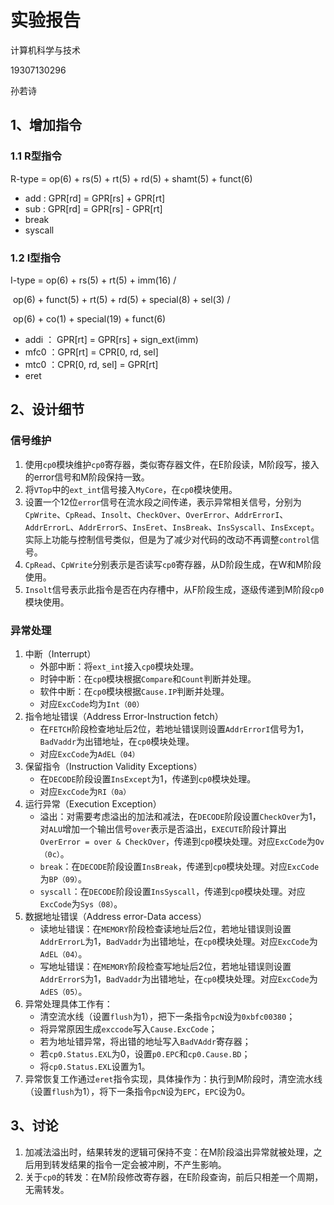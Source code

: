 # 实验报告

计算机科学与技术

19307130296

孙若诗

## 1、增加指令

### 1.1 R型指令

R-type = op(6) + rs(5) + rt(5) + rd(5) + shamt(5) + funct(6)

* add : GPR[rd] = GPR[rs] + GPR[rt]
* sub : GPR[rd] = GPR[rs] - GPR[rt]
* break
* syscall

### 1.2 I型指令

I-type = op(6) + rs(5) + rt(5) + imm(16) /

​			  op(6) + funct(5) + rt(5) + rd(5) + special(8) + sel(3) /

​              op(6) + co(1) + special(19) + funct(6)

* addi ： GPR[rt] = GPR[rs] + sign_ext(imm)
* mfc0 ：GPR[rt] = CPR[0, rd, sel]
* mtc0 ：CPR[0, rd, sel] = GPR[rt]
* eret



## 2、设计细节

### 信号维护

1. 使用`cp0`模块维护`cp0`寄存器，类似寄存器文件，在E阶段读，M阶段写，接入的error信号和M阶段保持一致。
2. 将`VTop`中的`ext_int`信号接入`MyCore`，在`cp0`模块使用。
3. 设置一个12位`error`信号在流水段之间传递，表示异常相关信号，分别为`CpWrite`、`CpRead`、`Insolt`、`CheckOver`、`OverError`、`AddrErrorI`、`AddrErrorL`、`AddrErrorS`、`InsEret`、`InsBreak`、`InsSyscall`、`InsExcept`。实际上功能与控制信号类似，但是为了减少对代码的改动不再调整`control`信号。
4. `CpRead`、`CpWrite`分别表示是否读写`cp0`寄存器，从D阶段生成，在W和M阶段使用。
5. `Insolt`信号表示此指令是否在内存槽中，从F阶段生成，逐级传递到M阶段`cp0`模块使用。

### 异常处理

1. 中断（Interrupt）
   * 外部中断：将`ext_int`接入`cp0`模块处理。
   * 时钟中断：在`cp0`模块根据`Compare`和`Count`判断并处理。
   * 软件中断：在`cp0`模块根据`Cause.IP`判断并处理。
   * 对应`ExcCode`均为`Int（00）`
2. 指令地址错误（Address Error-Instruction fetch）
   * 在`FETCH`阶段检查地址后2位，若地址错误则设置`AddrErrorI`信号为1，`BadVaddr`为出错地址，在`cp0`模块处理。
   * 对应`ExcCode`为`AdEL（04）`
3. 保留指令（Instruction Validity Exceptions）
   * 在`DECODE`阶段设置`InsExcept`为1，传递到`cp0`模块处理。
   * 对应`ExcCode`为`RI（0a）`
4. 运行异常（Execution Exception）
   * 溢出：对需要考虑溢出的加法和减法，在`DECODE`阶段设置`CheckOver`为1，对`ALU`增加一个输出信号`over`表示是否溢出，`EXECUTE`阶段计算出`OverError = over & CheckOver`，传递到`cp0`模块处理。对应`ExcCode`为`Ov（0c）`。
   * `break`：在`DECODE`阶段设置`InsBreak`，传递到`cp0`模块处理。对应`ExcCode`为`BP（09）`。
   * `syscall`：在`DECODE`阶段设置`InsSyscall`，传递到`cp0`模块处理。对应`ExcCode`为`Sys（08）`。
5. 数据地址错误（Address error-Data access）
   * 读地址错误：在`MEMORY`阶段检查读地址后2位，若地址错误则设置`AddrErrorL`为1，`BadVaddr`为出错地址，在`cp0`模块处理。对应`ExcCode`为`AdEL（04）`。
   * 写地址错误：在`MEMORY`阶段检查写地址后2位，若地址错误则设置`AddrErrorS`为1，`BadVaddr`为出错地址，在`cp0`模块处理。对应`ExcCode`为`AdES（05）`。
6. 异常处理具体工作有：
   * 清空流水线（设置`flush`为1），把下一条指令`pcN`设为`0xbfc00380`；
   * 将异常原因生成`exccode`写入`Cause.ExcCode`；
   * 若为地址错异常，将出错的地址写入`BadVAddr`寄存器；
   * 若`cp0.Status.EXL`为0，设置`p0.EPC`和`cp0.Cause.BD`；
   * 将`cp0.Status.EXL`设置为1。
7. 异常恢复工作通过`eret`指令实现，具体操作为：执行到M阶段时，清空流水线（设置`flush`为1），将下一条指令`pcN`设为`EPC`，`EPC`设为0。



## 3、讨论

1. 加减法溢出时，结果转发的逻辑可保持不变：在M阶段溢出异常就被处理，之后用到转发结果的指令一定会被冲刷，不产生影响。
2. 关于`cp0`的转发：在M阶段修改寄存器，在E阶段查询，前后只相差一个周期，无需转发。

